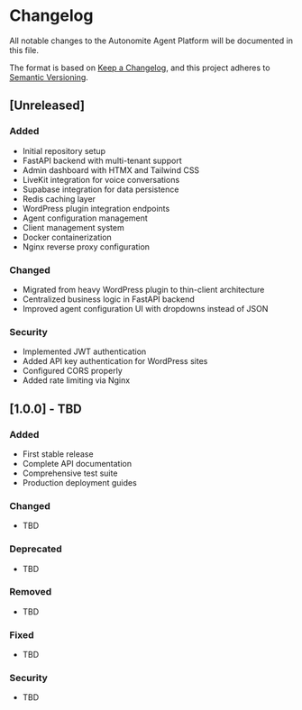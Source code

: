 # Changelog

All notable changes to the Autonomite Agent Platform will be documented in this file.

The format is based on [Keep a Changelog](https://keepachangelog.com/en/1.0.0/),
and this project adheres to [Semantic Versioning](https://semver.org/spec/v2.0.0.html).

## [Unreleased]

### Added
- Initial repository setup
- FastAPI backend with multi-tenant support
- Admin dashboard with HTMX and Tailwind CSS
- LiveKit integration for voice conversations
- Supabase integration for data persistence
- Redis caching layer
- WordPress plugin integration endpoints
- Agent configuration management
- Client management system
- Docker containerization
- Nginx reverse proxy configuration

### Changed
- Migrated from heavy WordPress plugin to thin-client architecture
- Centralized business logic in FastAPI backend
- Improved agent configuration UI with dropdowns instead of JSON

### Security
- Implemented JWT authentication
- Added API key authentication for WordPress sites
- Configured CORS properly
- Added rate limiting via Nginx

## [1.0.0] - TBD

### Added
- First stable release
- Complete API documentation
- Comprehensive test suite
- Production deployment guides

### Changed
- TBD

### Deprecated
- TBD

### Removed
- TBD

### Fixed
- TBD

### Security
- TBD